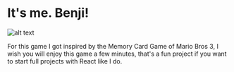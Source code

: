 # It's me. Benji! 

![alt text](https://res.cloudinary.com/dkwwf0msg/image/upload/v1654759863/mario%20memory%20card/Screenshot_2022-06-09_at_09.27.42_nw2ehm.png)

For this game I got inspired by the Memory Card Game of Mario Bros 3, I wish you will enjoy this game a few minutes, that's a fun project if you want to start full projects with React like I do.






